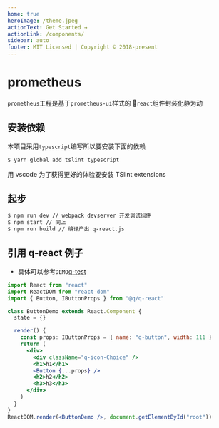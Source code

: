 ```yaml
---
home: true
heroImage: /theme.jpeg
actionText: Get Started →
actionLink: /components/
sidebar: auto
footer: MIT Licensed | Copyright © 2018-present
---
```

# prometheus

`prometheus`工程是基于`prometheus-ui`样式的 `react`组件封装化静为动

## 安装依赖

本项目采用`typescript`编写所以要安装下面的依赖

```bash
$ yarn global add tslint typescript
```

用 vscode 为了获得更好的体验要安装 TSlint extensions

## 起步

```bash
$ npm run dev // webpack devserver 开发调试组件
$ npm start // 同上
$ npm run build // 编译产出 q-react.js
```



## 引用 q-react 例子

- 具体可以参考`DEMO`[q-test](https://git.qufenqi.com/lizhuo/q-test)

```jsx
import React from "react"
import ReactDOM from "react-dom"
import { Button, IButtonProps } from "@q/q-react"

class ButtonDemo extends React.Component {
  state = {}

  render() {
    const props: IButtonProps = { name: "q-button", width: 111 }
    return (
      <div>
        <div className="q-icon-Choice" />
        <h1>h1</h1>
        <Button {...props} />
        <h2>h2</h2>
        <h3>h3</h3>
      </div>
    )
  }
}
ReactDOM.render(<ButtonDemo />, document.getElementById("root"))
```